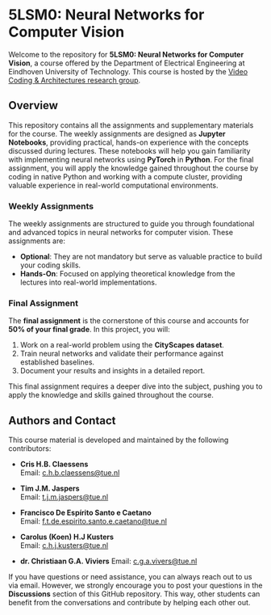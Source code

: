 # 5LSM0: Neural Networks for Computer Vision

Welcome to the repository for **5LSM0: Neural Networks for Computer Vision**, a course offered by the Department of Electrical Engineering at Eindhoven University of Technology. This course is hosted by the [Video Coding & Architectures research group](https://www.tue.nl/en/research/research-groups/signal-processing-systems/video-coding-architectures).

## Overview

This repository contains all the assignments and supplementary materials for the course. The weekly assignments are designed as **Jupyter Notebooks**, providing practical, hands-on experience with the concepts discussed during lectures. These notebooks will help you gain familiarity with implementing neural networks using **PyTorch** in **Python**. For the final assignment, you will apply the knowledge gained throughout the course by coding in native Python and working with a compute cluster, providing valuable experience in real-world computational environments.

### Weekly Assignments

The weekly assignments are structured to guide you through foundational and advanced topics in neural networks for computer vision. These assignments are:
- **Optional**: They are not mandatory but serve as valuable practice to build your coding skills.
- **Hands-On**: Focused on applying theoretical knowledge from the lectures into real-world implementations.

### Final Assignment

The **final assignment** is the cornerstone of this course and accounts for **50% of your final grade**. In this project, you will:
1. Work on a real-world problem using the **CityScapes dataset**.
2. Train neural networks and validate their performance against established baselines.
3. Document your results and insights in a detailed report.

This final assignment requires a deeper dive into the subject, pushing you to apply the knowledge and skills gained throughout the course.

## Authors and Contact

This course material is developed and maintained by the following contributors:  

- **Cris H.B. Claessens**  
  Email: [c.h.b.claessens@tue.nl](mailto:c.h.b.claessens@tue.nl)  

- **Tim J.M. Jaspers**  
  Email: [t.j.m.jaspers@tue.nl](mailto:t.j.m.jaspers@tue.nl)

- **Francisco De Espírito Santo e Caetano**  
  Email: [f.t.de.espirito.santo.e.caetano@tue.nl](mailto:f.t.de.espirito.santo.e.caetano@tue.nl)

- **Carolus (Koen) H.J Kusters**  
  Email: [c.h.j.kusters@tue.nl](mailto:c.h.j.kusters@tue.nl)

- **dr. Christiaan G.A. Viviers**
  Email: [c.g.a.vivers@tue.nl](mailto:c.g.a.vivers@tue.nl)

If you have questions or need assistance, you can always reach out to us via email. However, we strongly encourage you to post your questions in the **Discussions** section of this GitHub repository. This way, other students can benefit from the conversations and contribute by helping each other out.